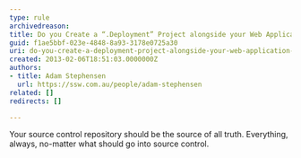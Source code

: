 ```yaml
---
type: rule
archivedreason: 
title: Do you Create a “.Deployment” Project alongside your Web Application for any additional deployment steps?
guid: f1ae5bbf-023e-4848-8a93-3178e0725a30
uri: do-you-create-a-deployment-project-alongside-your-web-application-for-any-additional-deployment-steps
created: 2013-02-06T18:51:03.0000000Z
authors:
- title: Adam Stephensen
  url: https://ssw.com.au/people/adam-stephensen
related: []
redirects: []

---
```



<p>Your source control repository should be the source of all truth. Everything, always, no-matter what should go into source control.</p>
<br><excerpt class='endintro'></excerpt><br>



